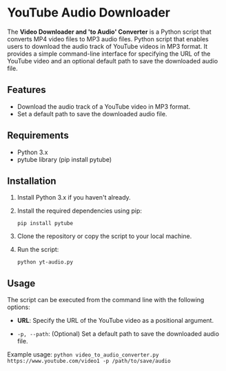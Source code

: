 # YouTube Audio Downloader

The **Video Downloader and 'to Audio' Converter** is a Python script that converts MP4 video files to MP3 audio files. 
Python script that enables users to download the audio track of YouTube videos in MP3 format. It provides a simple 
command-line interface for specifying the URL of the YouTube video and an optional default path to save the downloaded 
audio file.

## Features

- Download the audio track of a YouTube video in MP3 format.
- Set a default path to save the downloaded audio file.

## Requirements

- Python 3.x
- pytube library (pip install pytube)

## Installation

1. Install Python 3.x if you haven't already.

2. Install the required dependencies using pip:

    ```
    pip install pytube
    ```

3. Clone the repository or copy the script to your local machine.

4. Run the script:

    ```
    python yt-audio.py
    ```

## Usage

The script can be executed from the command line with the following options:

- **URL**: Specify the URL of the YouTube video as a positional argument.

- `-p, --path`: (Optional) Set a default path to save the downloaded audio file.

Example usage:
    ```
   python video_to_audio_converter.py https://www.youtube.com/video1 -p /path/to/save/audio
    ```
